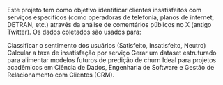Este projeto tem como objetivo identificar clientes insatisfeitos com serviços específicos (como operadoras de telefonia, planos de internet, DETRAN, etc.) através da análise de comentários públicos no X (antigo Twitter). Os dados coletados são usados para:

Classificar o sentimento dos usuários (Satisfeito, Insatisfeito, Neutro)
Calcular a taxa de insatisfação por serviço
Gerar um dataset estruturado para alimentar modelos futuros de predição de churn
Ideal para projetos acadêmicos em Ciência de Dados, Engenharia de Software e Gestão de Relacionamento com Clientes (CRM).
